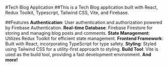 #Tech Blog Application
##This is a Tech Blog application built with React, Redux Toolkit, Typescript, Tailwind CSS, Vite, and Firebase.

##Features
**Authentication**: User authentication and authorization powered by Firebase Authentication.
**Real-time Database**: Firebase Firestore for storing and managing blog posts and comments.
**State Management**: Utilizes Redux Toolkit for efficient state management.
**Frontend Framework**: Built with React, incorporating TypeScript for type safety.
**Styling**: Styled using Tailwind CSS for a utility-first approach to styling.
**Build Tool**: Vite is used as the build tool, providing a fast development environment.
**And more!**
